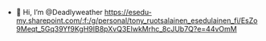 - 👋 Hi, I’m @Deadlyweather
https://esedu-my.sharepoint.com/:f:/g/personal/tony_ruotsalainen_esedulainen_fi/EsZo9Meqt_5Gq39Yf9KgH9IB8pXvQ3EIwkMrhc_8cJUb7Q?e=44vOmM

<!---
Deadlyweather/Deadlyweather is a ✨ special ✨ repository because its `README.md` (this file) appears on your GitHub profile.
You can click the Preview link to take a look at your changes.
--->
